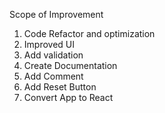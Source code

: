 Scope of Improvement
1) Code Refactor and optimization
2) Improved UI
3) Add validation
4) Create Documentation
5) Add Comment
6) Add Reset Button
7) Convert App to React